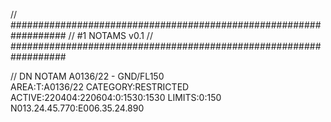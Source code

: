 // ##################################################################
//                 #1 NOTAMS v0.1
// ##################################################################

// DN NOTAM A0136/22 - GND/FL150    
AREA:T:A0136/22
CATEGORY:RESTRICTED
ACTIVE:220404:220604:0:1530:1530
LIMITS:0:150
N013.24.45.770:E006.35.24.890